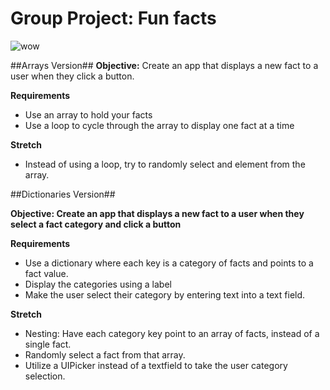 # Group Project: Fun facts

![wow](http://i.giphy.com/vCcWbAAI9iskU.gif)

##Arrays Version##
**Objective:**  Create an app that displays a new fact to a user when they click a button.


**Requirements**

+ Use an array to hold your facts
+ Use a loop to cycle through the array to display one fact at a time

**Stretch**

+ Instead of using a loop, try to randomly select and element from the array.  

##Dictionaries Version##

**Objective: Create an app that displays a new fact to a user when they select a fact category and click a button**

**Requirements**

+ Use a dictionary where each key is a category of facts and points to a fact value.
+ Display the categories using a label
+ Make the user select their category by entering text into a text field.

**Stretch**
+ Nesting: Have each category key point to an array of facts, instead of a single fact.
+ Randomly select a fact from that array.
+ Utilize a UIPicker instead of a textfield to take the user category selection.

